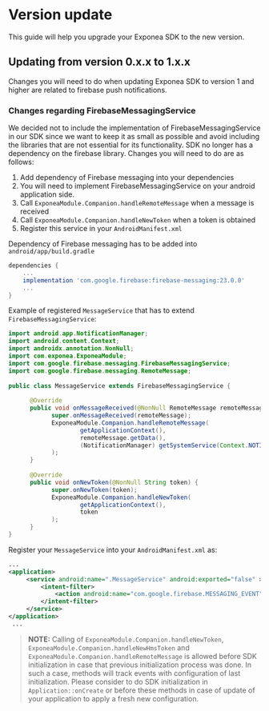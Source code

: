 

# Version update

This guide will help you upgrade your Exponea SDK to the new version.

## Updating from version 0.x.x to 1.x.x
 Changes you will need to do when updating Exponea SDK to version 1 and higher are related to firebase push notifications.


### Changes regarding FirebaseMessagingService

 We decided not to include the implementation of FirebaseMessagingService in our SDK since we want to keep it as small as possible and avoid including the libraries that are not essential for its functionality. SDK no longer has a dependency on the firebase library. Changes you will need to do are as follows:

1. Add dependency of Firebase messaging into your dependencies
2. You will need to implement FirebaseMessagingService on your android application side.
3. Call `ExponeaModule.Companion.handleRemoteMessage` when a message is received
4. Call `ExponeaModule.Companion.handleNewToken` when a token is obtained
5. Register this service in your `AndroidManifest.xml`

Dependency of Firebase messaging has to be added into `android/app/build.gradle`

```groovy
dependencies {
    ...
    implementation 'com.google.firebase:firebase-messaging:23.0.0'
    ...
}
```

Example of registered `MessageService` that has to extend `FirebaseMessagingService`:
```java
import android.app.NotificationManager;  
import android.content.Context;  
import androidx.annotation.NonNull;  
import com.exponea.ExponeaModule;  
import com.google.firebase.messaging.FirebaseMessagingService;  
import com.google.firebase.messaging.RemoteMessage;  
  
public class MessageService extends FirebaseMessagingService {  
  
      @Override  
      public void onMessageReceived(@NonNull RemoteMessage remoteMessage) {  
            super.onMessageReceived(remoteMessage);  
            ExponeaModule.Companion.handleRemoteMessage(  
                    getApplicationContext(),  
                    remoteMessage.getData(),  
                    (NotificationManager) getSystemService(Context.NOTIFICATION_SERVICE)
            );  
      }  
  
      @Override  
      public void onNewToken(@NonNull String token) {  
            super.onNewToken(token);  
            ExponeaModule.Companion.handleNewToken(  
                    getApplicationContext(),  
                    token
            );  
      }  
}
```

Register your `MessageService` into your `AndroidManifest.xml` as:
```xml
...
<application>  
     <service android:name=".MessageService" android:exported="false" >  
         <intent-filter> 
             <action android:name="com.google.firebase.MESSAGING_EVENT" />  
         </intent-filter> 
     </service>
</application>
 ...
```

> **NOTE:** Calling of `ExponeaModule.Companion.handleNewToken`, `ExponeaModule.Companion.handleNewHmsToken` and `ExponeaModule.Companion.handleRemoteMessage` is allowed before SDK initialization in case that previous initialization process was done. In such a case, methods will track events with configuration of last initialization. Please consider to do SDK initialization in `Application::onCreate` or before these methods in case of update of your application to apply a fresh new configuration.
